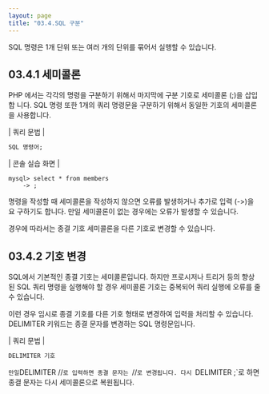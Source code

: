 ```yaml
---
layout: page
title: "03.4.SQL 구분"
--- 
```

SQL 명령은 1개 단위 또는 여러 개의 단위를 묶어서 실행할 수 있습니다.  

## 03.4.1 세미콜론 
PHP 에서는 각각의 명령을 구분하기 위해서 마지막에 구분 기호로 세미콜론 (;)을 삽입합 니다. SQL 명령 또한 1개의 쿼리 명령문을 구분하기 위해서 동일한 기호의 세미콜론을 사용합니다.  

| 쿼리 문법 | 
```sql
SQL 명령어; 
```

| 콘솔 실습 화면 | 
```
mysql> select * from members
    -> ;
```

명령을 작성할 때 세미콜론을 작성하지 않으면 오류를 발생하거나 추가로 입력 (->)을 요 구하기도 합니다. 만일 세미콜론이 없는 경우에는 오류가 발생할 수 있습니다.  

경우에 따라서는 종결 기호 세미콜론을 다른 기호로 변경할 수 있습니다.  

## 03.4.2 기호 변경 
SQL에서 기본적인 종결 기호는 세미콜론입니다. 하지만 프로시저나 트리거 등의 향상된 SQL 쿼리 명령을 실행해야 할 경우 세미콜론 기호는 중복되어 쿼리 실행에 오류를 줄 수 있습니다.  

이런 경우 임시로 종결 기호를 다른 기호 형태로 변경하여 입력을 처리할 수 있습니다. DELIMITER 키워드는 종결 문자를 변경하는 SQL 명령문입니다.  

| 쿼리 문법 | 
```sql
DELIMITER 기호 
```
`
만일 `DELIMITER //`로 입력하면 종결 문자는 `//`로 변경됩니다. 다시 `DELIMITER ;`로 하면 종결 문자는 다시 세미콜론으로 복원됩니다.  

